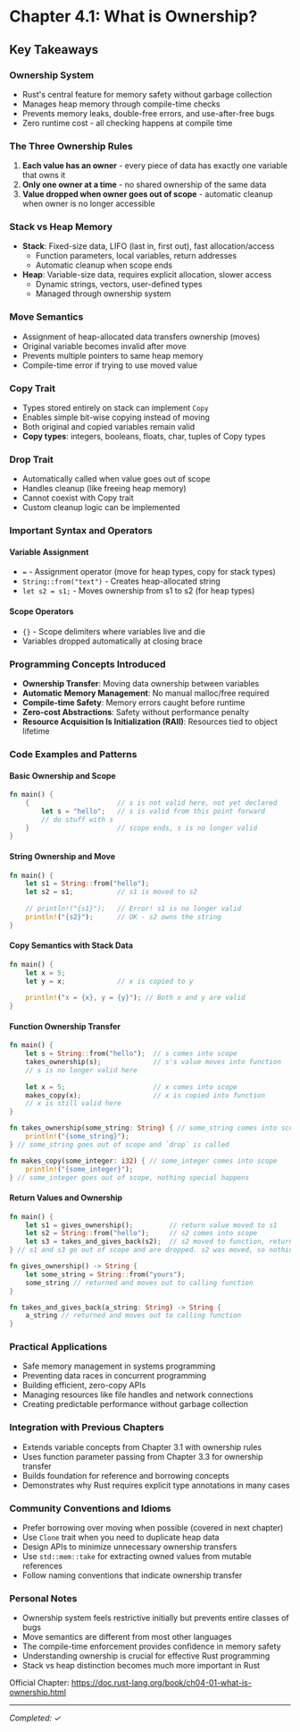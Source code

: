 # Chapter 4.1: What is Ownership?

## Key Takeaways

### Ownership System
- Rust's central feature for memory safety without garbage collection
- Manages heap memory through compile-time checks
- Prevents memory leaks, double-free errors, and use-after-free bugs
- Zero runtime cost - all checking happens at compile time

### The Three Ownership Rules
1. **Each value has an owner** - every piece of data has exactly one variable that owns it
2. **Only one owner at a time** - no shared ownership of the same data
3. **Value dropped when owner goes out of scope** - automatic cleanup when owner is no longer accessible

### Stack vs Heap Memory
- **Stack**: Fixed-size data, LIFO (last in, first out), fast allocation/access
  - Function parameters, local variables, return addresses
  - Automatic cleanup when scope ends
- **Heap**: Variable-size data, requires explicit allocation, slower access
  - Dynamic strings, vectors, user-defined types
  - Managed through ownership system

### Move Semantics
- Assignment of heap-allocated data transfers ownership (moves)
- Original variable becomes invalid after move
- Prevents multiple pointers to same heap memory
- Compile-time error if trying to use moved value

### Copy Trait
- Types stored entirely on stack can implement `Copy`
- Enables simple bit-wise copying instead of moving
- Both original and copied variables remain valid
- **Copy types**: integers, booleans, floats, char, tuples of Copy types

### Drop Trait
- Automatically called when value goes out of scope
- Handles cleanup (like freeing heap memory)
- Cannot coexist with Copy trait
- Custom cleanup logic can be implemented

### Important Syntax and Operators

#### Variable Assignment
- `=` - Assignment operator (move for heap types, copy for stack types)
- `String::from("text")` - Creates heap-allocated string
- `let s2 = s1;` - Moves ownership from s1 to s2 (for heap types)

#### Scope Operators
- `{}` - Scope delimiters where variables live and die
- Variables dropped automatically at closing brace

### Programming Concepts Introduced
- **Ownership Transfer**: Moving data ownership between variables
- **Automatic Memory Management**: No manual malloc/free required
- **Compile-time Safety**: Memory errors caught before runtime
- **Zero-cost Abstractions**: Safety without performance penalty
- **Resource Acquisition Is Initialization (RAII)**: Resources tied to object lifetime

### Code Examples and Patterns

#### Basic Ownership and Scope
```rust
fn main() {
    {                      // s is not valid here, not yet declared
        let s = "hello";   // s is valid from this point forward
        // do stuff with s
    }                      // scope ends, s is no longer valid
}
```

#### String Ownership and Move
```rust
fn main() {
    let s1 = String::from("hello");
    let s2 = s1;           // s1 is moved to s2
    
    // println!("{s1}");   // Error! s1 is no longer valid
    println!("{s2}");      // OK - s2 owns the string
}
```

#### Copy Semantics with Stack Data
```rust
fn main() {
    let x = 5;
    let y = x;             // x is copied to y
    
    println!("x = {x}, y = {y}"); // Both x and y are valid
}
```

#### Function Ownership Transfer
```rust
fn main() {
    let s = String::from("hello");  // s comes into scope
    takes_ownership(s);             // s's value moves into function
    // s is no longer valid here
    
    let x = 5;                      // x comes into scope
    makes_copy(x);                  // x is copied into function
    // x is still valid here
}

fn takes_ownership(some_string: String) { // some_string comes into scope
    println!("{some_string}");
} // some_string goes out of scope and `drop` is called

fn makes_copy(some_integer: i32) { // some_integer comes into scope
    println!("{some_integer}");
} // some_integer goes out of scope, nothing special happens
```

#### Return Values and Ownership
```rust
fn main() {
    let s1 = gives_ownership();         // return value moved to s1
    let s2 = String::from("hello");     // s2 comes into scope
    let s3 = takes_and_gives_back(s2);  // s2 moved to function, return moved to s3
} // s1 and s3 go out of scope and are dropped. s2 was moved, so nothing happens.

fn gives_ownership() -> String {
    let some_string = String::from("yours");
    some_string // returned and moves out to calling function
}

fn takes_and_gives_back(a_string: String) -> String {
    a_string // returned and moves out to calling function
}
```

### Practical Applications
- Safe memory management in systems programming
- Preventing data races in concurrent programming
- Building efficient, zero-copy APIs
- Managing resources like file handles and network connections
- Creating predictable performance without garbage collection

### Integration with Previous Chapters
- Extends variable concepts from Chapter 3.1 with ownership rules
- Uses function parameter passing from Chapter 3.3 for ownership transfer
- Builds foundation for reference and borrowing concepts
- Demonstrates why Rust requires explicit type annotations in many cases

### Community Conventions and Idioms
- Prefer borrowing over moving when possible (covered in next chapter)
- Use `Clone` trait when you need to duplicate heap data
- Design APIs to minimize unnecessary ownership transfers
- Use `std::mem::take` for extracting owned values from mutable references
- Follow naming conventions that indicate ownership transfer

### Personal Notes
- Ownership system feels restrictive initially but prevents entire classes of bugs
- Move semantics are different from most other languages
- The compile-time enforcement provides confidence in memory safety
- Understanding ownership is crucial for effective Rust programming
- Stack vs heap distinction becomes much more important in Rust

Official Chapter: https://doc.rust-lang.org/book/ch04-01-what-is-ownership.html

---
*Completed: ✓*